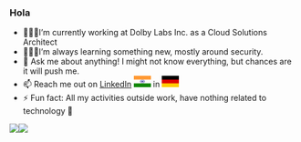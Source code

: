 ### Hola 


- 👨🏻‍💻I’m currently working at Dolby Labs Inc. as a Cloud Solutions Architect 
- 🙇🏻‍♂️I’m always learning something new, mostly around security.
- 💬 Ask me about anything! I might not know everything, but chances are it will push me.
- 📫 Reach me out on [LinkedIn](https://www.linkedin.com/in/chaudharyvineet9/) <img src="https://raw.githubusercontent.com/alexsobolenko/flag-icons/master/flags/1x1/ind.svg" width="30" height="20"/> in <img src="https://raw.githubusercontent.com/alexsobolenko/flag-icons/master/flags/1x1/deu.svg" width="30" height="20"/>
- ⚡ Fun fact: All my activities outside work, have nothing related to technology 🤣

<div>
  <div>
    <img align="left" src="https://github-readme-stats.vercel.app/api?username=chaudharyvineet&show_icons=true&theme=dracula&count_private=true" />
  </div>
  <div>
    <img align="left" src="https://github-readme-stats.vercel.app/api/top-langs/?username=chaudharyvineet&layout=compact&theme=dracula&count_private=true" />
  </div>
</div>
